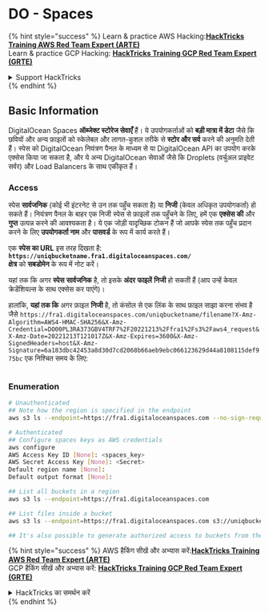 # DO - Spaces

{% hint style="success" %}
Learn & practice AWS Hacking:<img src="../../../.gitbook/assets/image (1) (1) (1) (1).png" alt="" data-size="line">[**HackTricks Training AWS Red Team Expert (ARTE)**](https://training.hacktricks.xyz/courses/arte)<img src="../../../.gitbook/assets/image (1) (1) (1) (1).png" alt="" data-size="line">\
Learn & practice GCP Hacking: <img src="../../../.gitbook/assets/image (2) (1).png" alt="" data-size="line">[**HackTricks Training GCP Red Team Expert (GRTE)**<img src="../../../.gitbook/assets/image (2) (1).png" alt="" data-size="line">](https://training.hacktricks.xyz/courses/grte)

<details>

<summary>Support HackTricks</summary>

* Check the [**subscription plans**](https://github.com/sponsors/carlospolop)!
* **Join the** 💬 [**Discord group**](https://discord.gg/hRep4RUj7f) or the [**telegram group**](https://t.me/peass) or **follow** us on **Twitter** 🐦 [**@hacktricks\_live**](https://twitter.com/hacktricks_live)**.**
* **Share hacking tricks by submitting PRs to the** [**HackTricks**](https://github.com/carlospolop/hacktricks) and [**HackTricks Cloud**](https://github.com/carlospolop/hacktricks-cloud) github repos.

</details>
{% endhint %}

## Basic Information

DigitalOcean Spaces **ऑब्जेक्ट स्टोरेज सेवाएँ** हैं। ये उपयोगकर्ताओं को **बड़ी मात्रा में डेटा** जैसे कि छवियों और अन्य फ़ाइलों को स्केलेबल और लागत-कुशल तरीके से **स्टोर और सर्व** करने की अनुमति देती हैं। स्पेस को DigitalOcean नियंत्रण पैनल के माध्यम से या DigitalOcean API का उपयोग करके एक्सेस किया जा सकता है, और ये अन्य DigitalOcean सेवाओं जैसे कि Droplets (वर्चुअल प्राइवेट सर्वर) और Load Balancers के साथ एकीकृत हैं।

### Access

स्पेस **सार्वजनिक** (कोई भी इंटरनेट से उन तक पहुँच सकता है) या **निजी** (केवल अधिकृत उपयोगकर्ता) हो सकते हैं। नियंत्रण पैनल के बाहर एक निजी स्पेस से फ़ाइलों तक पहुँचने के लिए, हमें एक **एक्सेस की** और **गुप्त** उत्पन्न करने की आवश्यकता है। ये एक जोड़ी यादृच्छिक टोकन हैं जो आपके स्पेस तक पहुँच प्रदान करने के लिए **उपयोगकर्ता नाम** और **पासवर्ड** के रूप में कार्य करते हैं।

एक **स्पेस का URL** इस तरह दिखता है: **`https://uniqbucketname.fra1.digitaloceanspaces.com/`**\
**क्षेत्र** को **सबडोमेन** के रूप में नोट करें।

यहां तक कि अगर **स्पेस** **सार्वजनिक** है, तो इसके **अंदर** **फाइलें** **निजी** हो सकती हैं (आप उन्हें केवल क्रेडेंशियल्स के साथ एक्सेस कर पाएंगे)।

हालांकि, **यहां तक कि** अगर फ़ाइल **निजी** है, तो कंसोल से एक लिंक के साथ फ़ाइल साझा करना संभव है जैसे `https://fra1.digitaloceanspaces.com/uniqbucketname/filename?X-Amz-Algorithm=AWS4-HMAC-SHA256&X-Amz-Credential=DO00PL3RA373GBV4TRF7%2F20221213%2Ffra1%2Fs3%2Faws4_request&X-Amz-Date=20221213T121017Z&X-Amz-Expires=3600&X-Amz-SignedHeaders=host&X-Amz-Signature=6a183dbc42453a8d30d7cd2068b66aeb9ebc066123629d44a8108115def975bc` एक निश्चित समय के लिए:

<figure><img src="../../../.gitbook/assets/image (277).png" alt=""><figcaption></figcaption></figure>

### Enumeration
```bash
# Unauthenticated
## Note how the region is specified in the endpoint
aws s3 ls --endpoint=https://fra1.digitaloceanspaces.com --no-sign-request s3://uniqbucketname

# Authenticated
## Configure spaces keys as AWS credentials
aws configure
AWS Access Key ID [None]: <spaces_key>
AWS Secret Access Key [None]: <Secret>
Default region name [None]:
Default output format [None]:

## List all buckets in a region
aws s3 ls --endpoint=https://fra1.digitaloceanspaces.com

## List files inside a bucket
aws s3 ls --endpoint=https://fra1.digitaloceanspaces.com s3://uniqbucketname

## It's also possible to generate authorized access to buckets from the API
```
{% hint style="success" %}
AWS हैकिंग सीखें और अभ्यास करें:<img src="../../../.gitbook/assets/image (1) (1) (1) (1).png" alt="" data-size="line">[**HackTricks Training AWS Red Team Expert (ARTE)**](https://training.hacktricks.xyz/courses/arte)<img src="../../../.gitbook/assets/image (1) (1) (1) (1).png" alt="" data-size="line">\
GCP हैकिंग सीखें और अभ्यास करें: <img src="../../../.gitbook/assets/image (2) (1).png" alt="" data-size="line">[**HackTricks Training GCP Red Team Expert (GRTE)**<img src="../../../.gitbook/assets/image (2) (1).png" alt="" data-size="line">](https://training.hacktricks.xyz/courses/grte)

<details>

<summary>HackTricks का समर्थन करें</summary>

* [**सदस्यता योजनाएँ**](https://github.com/sponsors/carlospolop) देखें!
* **हमारे** 💬 [**Discord समूह**](https://discord.gg/hRep4RUj7f) या [**telegram समूह**](https://t.me/peass) में शामिल हों या **हमारे** **Twitter** 🐦 [**@hacktricks\_live**](https://twitter.com/hacktricks_live)** का पालन करें।**
* **हैकिंग ट्रिक्स साझा करें और** [**HackTricks**](https://github.com/carlospolop/hacktricks) और [**HackTricks Cloud**](https://github.com/carlospolop/hacktricks-cloud) github रिपोजिटरी में PRs सबमिट करें।

</details>
{% endhint %}
